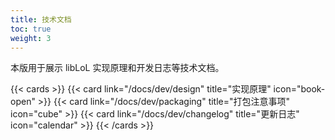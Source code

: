 ```yaml
---
title: 技术文档
toc: true
weight: 3
---
```


本版用于展示 libLoL 实现原理和开发日志等技术文档。

{{< cards >}}
{{< card link="/docs/dev/design" title="实现原理" icon="book-open" >}}
{{< card link="/docs/dev/packaging" title="打包注意事项" icon="cube" >}}
{{< card link="/docs/dev/changelog" title="更新日志" icon="calendar" >}}
{{< /cards >}}
